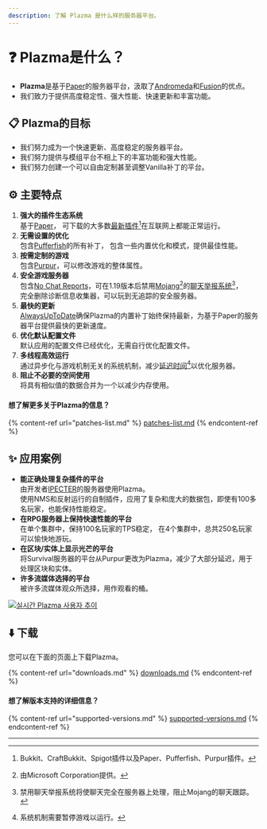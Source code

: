 ```yaml
---
description: 了解 Plazma 是什么样的服务器平台。
---
```


# ❓ Plazma是什么？

- **Plazma**是基于[Paper](https://github.com/PaperMC/Paper)的服务器平台，汲取了[Andromeda](https://github.com/EarendelArchived/Andromeda)和[Fusion](https://github.com/RuinedTechnologyUnify/Fusion)的优点。
- 我们致力于提供高度稳定性、强大性能、快速更新和丰富功能。

## 📋 Plazma的目标 <a href="#id-1" id="id-1"></a>

- 我们努力成为一个快速更新、高度稳定的服务器平台。
- 我们努力提供与模组平台不相上下的丰富功能和强大性能。
- 我们努力创建一个可以自由定制甚至调整Vanilla补丁的平台。

## ⚙️ 主要特点 <a href="#id-2" id="id-2"></a>

1. **强大的插件生态系统**\
   基于[Paper](https://github.com/PaperMC/Paper)，
   可下载的大多数[最新插件](#user-content-fn-1)[^1]在互联网上都能正常运行。
2. **无需设置的优化**\
   包含[Pufferfish](https://github.com/pufferfish-gg/Pufferfish)的所有补丁，
   包含一些内置优化和模式，提供最佳性能。
3. **按需定制的游戏**\
   包含[Purpur](https://github.com/PurpurMC/Purpur)，可以修改游戏的整体属性。
4. **安全游戏服务器**\
   包含[No Chat Reports](https://github.com/Aizistral-Studios/No-Chat-Reports)，可在1.19版本后禁用[Mojang](#user-content-fn-2)[^2]的[聊天举报系统](#user-content-fn-3)[^3]，\
   完全删除诊断信息收集器，可以玩到无追踪的安全服务器。
5. **最快的更新**\
   [AlwaysUpToDate](https://github.com/PlazmaMC/AlwaysUpToDate)确保Plazma的内置补丁始终保持最新，为基于Paper的服务器平台提供最快的更新速度。
6. **优化默认配置文件**\
   默认应用的配置文件已经优化，无需自行优化配置文件。
7. **多线程高效运行**\
   通过异步化与游戏机制无关的系统机制，减少[延迟时间](#user-content-fn-4)[^4]以优化服务器。
8. **阻止不必要的空间使用**\
   将具有相似值的数据合并为一个以减少内存使用。

#### 想了解更多关于Plazma的信息？ <a href="#etc-1" id="etc-1"></a>

{% content-ref url="patches-list.md" %}
[patches-list.md](patches-list.md)
{% endcontent-ref %}

## ✨ 应用案例 <a href="#id-3" id="id-3"></a>

- **能正确处理复杂插件的平台**\
  由开发者[IPECTER](https://github.com/IPECTER)的服务器使用Plazma。\
  使用NMS和反射运行的自制插件，应用了复杂和庞大的数据包，即使有100多名玩家，也能保持性能稳定。
- **在RPG服务器上保持快速性能的平台**\
  在单个集群中，保持100名玩家的TPS稳定，
  在4个集群中，总共250名玩家可以愉快地游玩。
- **在区块/实体上显示光芒的平台**\
  将Survival服务器的平台从Purpur更改为Plazma，减少了大部分延迟，用于处理区块和实体。
- **许多流媒体选择的平台**\
  被许多流媒体观众所选择，用作观看的桶。

<a href="https://bstats.org/plugin/server-implementation/Plazma/18047">
   <img src="https://badge.plazmamc.org/internal/bstats" alt="실시간 Plazma 사용자 추이">
</a>

## ⬇️ 下载

您可以在下面的页面上下载Plazma。

{% content-ref url="downloads.md" %}
[downloads.md](downloads.md)
{% endcontent-ref %}

#### 想了解版本支持的详细信息？

{% content-ref url="supported-versions.md" %}
[supported-versions.md](supported-versions.md)
{% endcontent-ref %}

***

[^1]: Bukkit、CraftBukkit、Spigot插件以及Paper、Pufferfish、Purpur插件。

[^2]: 由Microsoft Corporation提供。

[^3]: 禁用聊天举报系统将使聊天完全在服务器上处理，阻止Mojang的聊天跟踪。

[^4]: 系统机制需要暂停游戏以运行。
